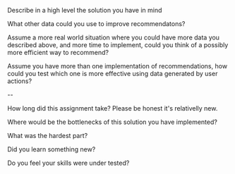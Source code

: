 Describe in a high level the solution you have in mind
>

What other data could you use to improve recommendatons?
>

Assume a more real world situation where you could have more data you described above, and more time to implement, could you think of a possibly more efficient way to recommend?
>

Assume you have more than one implementation of recommendations, how could you test which one is more effective using data generated by user actions?
>

--

How long did this assignment take? Please be honest it's relativelly new.
>

Where would be the bottlenecks of this solution you have implemented?
>

What was the hardest part?
>

Did you learn something new?
> 

Do you feel your skills were under tested?
>